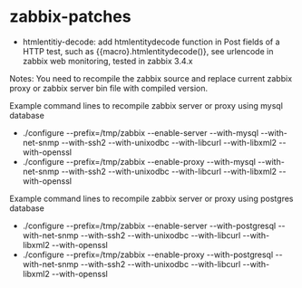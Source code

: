 # zabbix-patches

* htmlentitiy-decode: add htmlentitydecode function in Post fields of a HTTP test, such as {{macro}.htmlentitydecode()}, see urlencode in zabbix web monitoring, tested in zabbix 3.4.x



Notes: You need to recompile the zabbix source and replace current zabbix proxy or zabbix server bin file with compiled version.

Example command lines to recompile zabbix server or proxy using mysql database
* ./configure --prefix=/tmp/zabbix --enable-server --with-mysql --with-net-snmp --with-ssh2 --with-unixodbc --with-libcurl --with-libxml2 --with-openssl
* ./configure --prefix=/tmp/zabbix --enable-proxy --with-mysql --with-net-snmp --with-ssh2 --with-unixodbc --with-libcurl --with-libxml2 --with-openssl

Example command lines to recompile zabbix server or proxy using postgres database
* ./configure --prefix=/tmp/zabbix --enable-server --with-postgresql --with-net-snmp --with-ssh2 --with-unixodbc --with-libcurl --with-libxml2 --with-openssl
* ./configure --prefix=/tmp/zabbix --enable-proxy --with-postgresql --with-net-snmp --with-ssh2 --with-unixodbc --with-libcurl --with-libxml2 --with-openssl